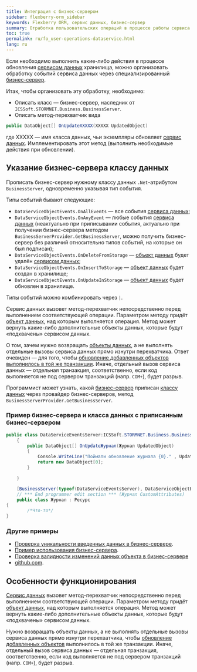 ```yaml
---
title: Интеграция с бизнес-сервером
sidebar: flexberry-orm_sidebar
keywords: Flexberry ORM, сервис данных, бизнес-сервер
summary: Отработка пользовательских операций в процессе работы сервиса данных
toc: true
permalink: ru/fo_user-operations-dataservice.html
lang: ru
---
```


Если необходимо выполнить какие-либо действия в процессе обновления [сервисом данных](fo_data-service.html) хранилища, можно организовать обработку событий сервиса данных через специализированный [бизнес-сервер](fo_business-server.html).

Итак, чтобы организовать эту обработку, необходимо:

* Описать класс — бизнес-сервер, наследник от `ICSSoft.STORMNET.Business.BusinessServer`.
* Описать метод-перехватчик вида

```csharp
public DataObject[] OnUpdateXXXXX(XXXXX UpdatedObject)
```

где XXXXX — имя класса данных, чьи экземпляры обновляет [сервис данных](fo_data-service.html). Имплементировать этот метод (выполнить необходимые действия при обновлении).

## Указание бизнес-сервера классу данных

Прописать бизнес-сервер нужному классу данных `.Net`-атрибутом `BusinessServer`, одновременно указывая тип события.

Типы событий бывают следующие: 

* `DataServiceObjectEvents.OnAllEvents` — все события [сервиса данных](fo_data-service.html);
* `DataServiceObjectEvents.OnAnyEvent` — любые события [сервиса данных](fo_data-service.html) (неактуально при приписывании события, актуально при получении бизнес-сервера методом `BusinessServerProvider.GetBusinessServer`, можно получить бизнес-сервер без различий относительно типов событий, на которые он был подписан);
* `DataServiceObjectEvents.OnDeleteFromStorage` — [объект данных](fo_data-object.html) будет удалён [сервисом данных](fo_data-service.html);
* `DataServiceObjectEvents.OnInsertToStorage` — [объект данных](fo_data-object.html) будет создан в хранилище;
* `DataServiceObjectEvents.OnUpdateInStorage` — [объект данных](fo_data-object.html) будет обновлен в хранилище.

Типы событий можно комбинировать через `|`.

Сервис данных вызовет метод-перехватчик непосредственно перед выполнением соответствующей операции. Параметром методу придёт [объект данных](fo_data-object.html), над которым выполняется операция. Метод может вернуть какие-либо дополнительные объекты данных, которые будут «подхвачены» сервисом данных.

О том, зачем нужно возвращать [объекты данных](fo_data-object.html), а не выполнять отдельные вызовы сервиса данных прямо изнутри перехватчика. Ответ очевиден — для того, чтобы [обновление добавленных объектов выполнилось в той же транзакции](fo_bs-transact.html). Иначе, отдельный вызов сервиса данных — отдельная транзакция, соответственно, если код выполняется не под сервером транзакций (напр. `COM+`), будет разрыв.

Программист может узнать, какой [бизнес-сервер](fo_business-server.html) приписан [классу данных](fo_data-object.html) через провайдер бизнес-серверов, метод `BusinessServerProvider.GetBusinessServer`.

### Пример бизнес-сервера и класса данных с приписанным бизнес-сервером

```csharp
public class DataServiceEventsServer:ICSSoft.STORMNET.Business.BusinessServer
	{
		public DataObject[] OnUpdateЖурнал(Журнал UpdatedObject)
		{
			Console.WriteLine("Поймали обновление журнала {0}." , UpdatedObject.Наименование);
			return new DataObject[0];
		}

	}

	[BusinessServer(typeof(DataServiceEventsServer), DataServiceObjectEvents.OnInsertToStorage)]
    // *** End programmer edit section *** (Журнал CustomAttributes)
    public class Журнал : Ресурс
{
		/*Что-то*/
}
```

### Другие примеры

* [Проверка уникальности введенных данных в бизнес-сервере](fo_unique-data-check.html).
* [Пример использования бизнес-сервера](fo_bs-example.html).
* [Проверка валидности изменений данных объекта в бизнес-сервере](fo_change-data-check.html)
* [github.com](https://github.com/Flexberry/FlexberryORM-DemoApp/blob/master/FlexberryORM/CDLIB/BusinessServers/CDLibBS.cs).

## Особенности функционирования

[Сервис данных](fo_data-service.html) вызовет метод-перехватчик непосредственно перед выполнением соответствующей операции. Параметром методу придёт [объект данных](fo_data-object.html), над которым выполняется операция. Метод может вернуть какие-либо дополнительные объекты данных, которые будут «подхвачены» сервисом данных.

Нужно возвращать объекты данных, а не выполнять отдельные вызовы сервиса данных прямо изнутри перехватчика, чтобы [обновление добавленных объектов](fo_bs-transact.html) выполнилось в той же транзакции. Иначе, отдельный вызов сервиса данных — отдельная транзакция, соответственно, если код выполняется не под сервером транзакций (напр. `COM+`), будет разрыв.
